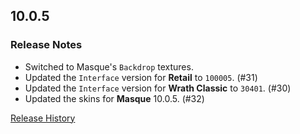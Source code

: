## 10.0.5

### Release Notes

- Switched to Masque's `Backdrop` textures.
- Updated the `Interface` version for **Retail** to `100005`. (#31)
- Updated the `Interface` version for **Wrath Classic** to `30401`. (#30)
- Updated the skins for **Masque** 10.0.5. (#32)

[Release History](https://github.com/SFX-WoW/Masque_LiteStep/wiki/History)
